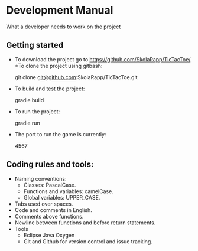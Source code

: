# Development Manual
What a developer needs to work on the project

## Getting started
	
* To download the project go to https://github.com/SkolaRapp/TicTacToe/.
	*To clone the project using gitbash: 

	git clone git@github.com:SkolaRapp/TicTacToe.git

* To build and test the project:

	gradle build

* To run the project:

	gradle run

* The port to run the game is currently:

	4567


## Coding rules and tools:
* Naming conventions:
	* Classes: PascalCase.
	* Functions and variables: camelCase.
	* Global variables: UPPER_CASE.
* Tabs used over spaces.
* Code and comments in English.
* Comments above functions.
* Newline between functions and before return statements.
* Tools
	* Eclipse Java Oxygen
	* Git and Github for version control and issue tracking.